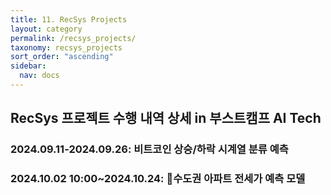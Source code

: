 ```yaml
---
title: 11. RecSys Projects
layout: category
permalink: /recsys_projects/
taxonomy: recsys_projects
sort_order: "ascending"
sidebar:
  nav: docs
---
```

## RecSys 프로젝트 수행 내역 상세 in 부스트캠프 AI Tech


### 2024.09.11-2024.09.26: 비트코인 상승/하락 시계열 분류 예측

### 2024.10.02 10:00~2024.10.24: 수도권 아파트 전세가 예측 모델